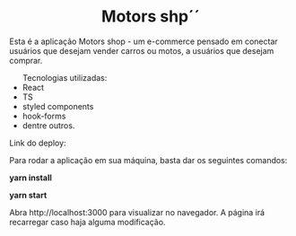 <h1 align="center">
Motors shp´´
</h1>

<p>
Esta é a aplicação Motors shop - um e-commerce pensado em conectar usuários que desejam vender carros ou motos, a usuários que desejam comprar.
</p>

<ul align="start">
Tecnologias utilizadas:
<li>React</li> 
<li>TS</li>
<li>styled components</li>
<li>hook-forms</li>
<li>dentre outros.</li>
</ul>


<p>
Link do deploy:
</p>

<p>
Para rodar a aplicação em sua máquina, basta dar os seguintes comandos:
</p>

<strong>yarn install</strong>

<strong>yarn start</strong>

Abra http://localhost:3000 para visualizar no navegador.
A página irá recarregar caso haja alguma modificação.

